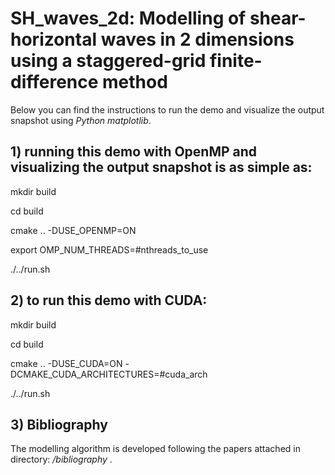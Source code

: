 # SH_waves_2d: Modelling of shear-horizontal waves in 2 dimensions using a staggered-grid finite-difference method

Below you can find the instructions to run the demo and visualize the output snapshot using *Python matplotlib*.

## 1) running this demo with OpenMP and visualizing the output snapshot is as simple as:
  mkdir build
  
  cd build

  cmake .. -DUSE_OPENMP=ON
  
  export OMP_NUM_THREADS=#nthreads_to_use
  
  ./../run.sh

## 2) to run this demo with CUDA:
  mkdir build

  cd build
  
  cmake .. -DUSE_CUDA=ON -DCMAKE_CUDA_ARCHITECTURES=#cuda_arch
  
  ./../run.sh

## 3) Bibliography
The modelling algorithm is developed following the papers attached in directory: */bibliography* .
